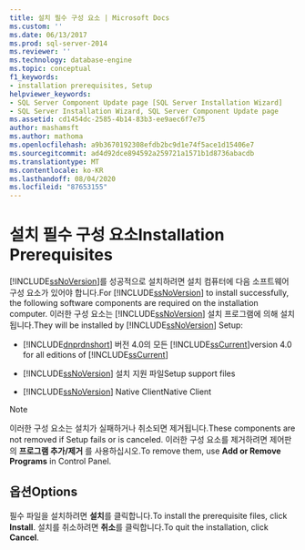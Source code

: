 ```yaml
---
title: 설치 필수 구성 요소 | Microsoft Docs
ms.custom: ''
ms.date: 06/13/2017
ms.prod: sql-server-2014
ms.reviewer: ''
ms.technology: database-engine
ms.topic: conceptual
f1_keywords:
- installation prerequisites, Setup
helpviewer_keywords:
- SQL Server Component Update page [SQL Server Installation Wizard]
- SQL Server Installation Wizard, SQL Server Component Update page
ms.assetid: cd1454dc-2585-4b14-83b3-ee9aec6f7e75
author: mashamsft
ms.author: mathoma
ms.openlocfilehash: a9b3670192308efdb2bc9d1e74f5ace1d15406e7
ms.sourcegitcommit: ad4d92dce894592a259721a1571b1d8736abacdb
ms.translationtype: MT
ms.contentlocale: ko-KR
ms.lasthandoff: 08/04/2020
ms.locfileid: "87653155"
---
```

# <a name="installation-prerequisites"></a><span data-ttu-id="3a06f-102">설치 필수 구성 요소</span><span class="sxs-lookup"><span data-stu-id="3a06f-102">Installation Prerequisites</span></span>
  <span data-ttu-id="3a06f-103">[!INCLUDE[ssNoVersion](../../includes/ssnoversion-md.md)]를 성공적으로 설치하려면 설치 컴퓨터에 다음 소프트웨어 구성 요소가 있어야 합니다.</span><span class="sxs-lookup"><span data-stu-id="3a06f-103">For [!INCLUDE[ssNoVersion](../../includes/ssnoversion-md.md)] to install successfully, the following software components are required on the installation computer.</span></span> <span data-ttu-id="3a06f-104">이러한 구성 요소는 [!INCLUDE[ssNoVersion](../../includes/ssnoversion-md.md)] 설치 프로그램에 의해 설치됩니다.</span><span class="sxs-lookup"><span data-stu-id="3a06f-104">They will be installed by [!INCLUDE[ssNoVersion](../../includes/ssnoversion-md.md)] Setup:</span></span>  
  
-   [!INCLUDE[dnprdnshort](../../includes/dnprdnshort-md.md)] <span data-ttu-id="3a06f-105">버전 4.0의 모든 [!INCLUDE[ssCurrent](../../includes/sscurrent-md.md)]</span><span class="sxs-lookup"><span data-stu-id="3a06f-105">version 4.0 for all editions of [!INCLUDE[ssCurrent](../../includes/sscurrent-md.md)]</span></span>  
  
-   [!INCLUDE[ssNoVersion](../../includes/ssnoversion-md.md)] <span data-ttu-id="3a06f-106">설치 지원 파일</span><span class="sxs-lookup"><span data-stu-id="3a06f-106">Setup support files</span></span>  
  
-   [!INCLUDE[ssNoVersion](../../includes/ssnoversion-md.md)] <span data-ttu-id="3a06f-107">Native Client</span><span class="sxs-lookup"><span data-stu-id="3a06f-107">Native Client</span></span>  
  
> [!NOTE]  
>  <span data-ttu-id="3a06f-108">이러한 구성 요소는 설치가 실패하거나 취소되면 제거됩니다.</span><span class="sxs-lookup"><span data-stu-id="3a06f-108">These components are not removed if Setup fails or is canceled.</span></span> <span data-ttu-id="3a06f-109">이러한 구성 요소를 제거하려면 제어판의 **프로그램 추가/제거** 를 사용하십시오.</span><span class="sxs-lookup"><span data-stu-id="3a06f-109">To remove them, use **Add or Remove Programs** in Control Panel.</span></span>  
  
## <a name="options"></a><span data-ttu-id="3a06f-110">옵션</span><span class="sxs-lookup"><span data-stu-id="3a06f-110">Options</span></span>  
 <span data-ttu-id="3a06f-111">필수 파일을 설치하려면 **설치**를 클릭합니다.</span><span class="sxs-lookup"><span data-stu-id="3a06f-111">To install the prerequisite files, click **Install**.</span></span> <span data-ttu-id="3a06f-112">설치를 취소하려면 **취소**를 클릭합니다.</span><span class="sxs-lookup"><span data-stu-id="3a06f-112">To quit the installation, click **Cancel**.</span></span>  
  
  
